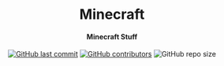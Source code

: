 <h1 align="center">Minecraft</h1>

<h4 align="center">
Minecraft Stuff
</h4>

<p align="center">
<a href="https://github.com/Tcip/Minecraft/commits/master"><img alt="GitHub last commit" src="https://img.shields.io/github/last-commit/tcip/Minecraft"></a> <a href="https://github.com/Tcip/Minecraft/graphs/contributors"><img alt="GitHub contributors" src="https://img.shields.io/github/contributors/tcip/Minecraft"></a> <img alt="GitHub repo size" src="https://img.shields.io/github/repo-size/tcip/Minecraft">
</p>

<!--
<p align="center">
<a href="#changelog">Changelog</a>
</p>
## Changelog

Ändringslogg finns <a href="https://github.com/Tcip/Minecraft/blob/master/CHANGELOG.md">här</a>
-->
